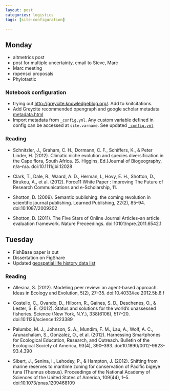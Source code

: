 ```yaml
---
layout: post
categories: logistics 
tags: [site-configuration]

---
```



Monday
------

* altmetrics post
* post for multiple uncertainty, email to Steve, Marc
* Marc meeting
* ropensci proposals
* Phylotastic 

### Notebook configuration

* trying out http://greycite.knowledgeblog.org/.  Add to knitcitations.
* Add Greycite recommended opengraph and google scholar metadata [metadata.html](https://github.com/cboettig/labnotebook/blob/3a977cca64b852574f16ca63fe66308d4af6b2ed/_includes/metadata.html)
* Import metadata from `_config.yml`.  Any custom variable defined in config can be accessed at `site.varname`.  See updated [`_config.yml`](https://github.com/cboettig/labnotebook/blob/b0749aac9dec7fbe08af3768e29b24724d378763/_config.yml)

### Reading

* Schnitzler, J., Graham, C. H., Dormann, C. F., Schiffers, K., & Peter Linder, H. (2012). Climatic niche evolution and species diversification in the Cape flora, South Africa. (S. Higgins, Ed.)Journal of Biogeography, n/a–n/a. doi:10.1111/jbi.12028

* Clark, T., Dale, R., Waard, A. D., Herman, I., Hovy, E. H., Shotton, D., Birukou, A., et al. (2012). Force11 White Paper : Improving The Future of Research Communications and e-Scholarship, 11.

* Shotton, D. (2009). Semantic publishing: the coming revolution in scientific journal publishing. Learned Publishing, 22(2), 85–94. doi:10.1087/2009202

* Shotton, D. (2011). The Five Stars of Online Journal Articles–an article evaluation framework. Nature Preceedings. doi:10101/npre.2011.6542.1





Tuesday
-------

* FishBase paper is out
* Dissertation on FigShare
* Updated [geospatial life history data list](http://carlboettiger.info/assets/data)

### Reading


* Allesina, S. (2012). Modeling peer review: an agent-based approach. Ideas in Ecology and Evolution, 5(2), 27–35. doi:10.4033/iee.2012.5b.8.f

* Costello, C., Ovando, D., Hilborn, R., Gaines, S. D., Deschenes, O., & Lester, S. E. (2012). Status and solutions for the world’s unassessed fisheries. Science (New York, N.Y.), 338(6106), 517–20. doi:10.1126/science.1223389

* Palumbo, M. J., Johnson, S. A., Mundim, F. M., Lau, A., Wolf, A. C., Arunachalam, S., Gonzalez, O., et al. (2012). Harnessing Smartphones for Ecological Education, Research, and Outreach. Bulletin of the Ecological Society of America, 93(4), 390–393. doi:10.1890/0012-9623-93.4.390

* Sibert, J., Senina, I., Lehodey, P., & Hampton, J. (2012). Shifting from marine reserves to maritime zoning for conservation of Pacific bigeye tuna (Thunnus obesus). Proceedings of the National Academy of Sciences of the United States of America, 109(44), 1–5. doi:10.1073/pnas.1209468109
